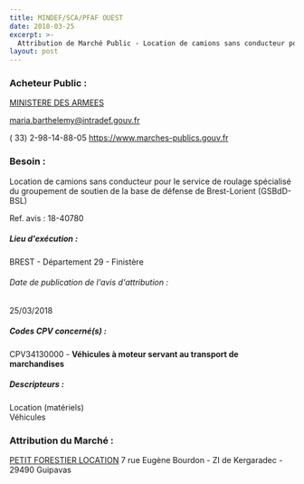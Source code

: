 ```yaml
---
title: MINDEF/SCA/PFAF OUEST
date: 2018-03-25
excerpt: >-
  Attribution de Marché Public - Location de camions sans conducteur pour le service de roulage spécialisé du groupement de soutien de la base de défense de Brest-Lorient (GSBdD-BSL)
layout: post
---
```


### Acheteur Public : 
<a href="/acheteur-32/siren-110090016"> MINISTERE DES ARMEES</a><br/>



maria.barthelemy@intradef.gouv.fr

( 33) 2-98-14-88-05
https://www.marches-publics.gouv.fr
### Besoin :

Location de camions sans conducteur pour le service de roulage spécialisé du groupement de soutien de la base de défense de Brest-Lorient (GSBdD-BSL)

Ref. avis : 18-40780


##### Lieu d'exécution :

BREST - Département 29 - Finistère

###### Date de publication de l'avis d'attribution : 
25/03/2018

##### Codes CPV concerné(s) :
CPV34130000 - **Véhicules à moteur servant au transport de marchandises** <br/>

##### Descripteurs :
Location (matériels) <br/>
Véhicules <br/>

### Attribution du Marché :
<a href="/entreprise-253/siren-300571049"> PETIT FORESTIER LOCATION</a>    7 rue Eugène Bourdon - ZI de Kergaradec - 29490 Guipavas <br/>
